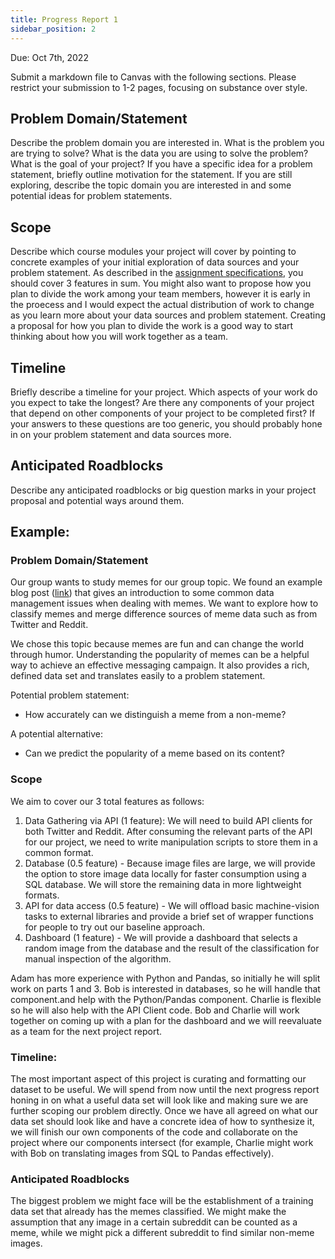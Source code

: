 ```yaml
---
title: Progress Report 1
sidebar_position: 2
---
```


Due: Oct 7th, 2022

Submit a markdown file to Canvas with the following sections. Please restrict your submission to 1-2 pages, focusing on substance over style.

## Problem Domain/Statement

Describe the problem domain you are interested in. What is the problem you are trying to solve? What is the data you are using to solve the problem? What is the goal of your project? If you have a specific idea for a problem statement, briefly outline motivation for the statement. If you are still exploring, describe the topic domain you are interested in and some potential ideas for problem statements.

## Scope
Describe which course modules your project will cover by pointing to concrete examples of your initial exploration of data sources and your problem statement. As described in the [assignment specifications](specs), you should cover 3 features in sum. You might also want to propose how you plan to divide the work among your team members, however it is early in the proecess and I would expect the actual distribution of work to change as you learn more about your data sources and problem statement. Creating a proposal for how you plan to divide the work is a good way to start thinking about how you will work together as a team.

## Timeline
Briefly describe a timeline for your project. Which aspects of your work do you expect to take the longest? Are there any components of your project that depend on other components of your project to be completed first? If your answers to these questions are too generic, you should probably hone in on your problem statement and data sources more.

## Anticipated Roadblocks

Describe any anticipated roadblocks or big question marks in your project proposal and potential ways around them.

## Example:

### Problem Domain/Statement

Our group wants to study memes for our group topic.  We found an example blog post ([link](https://towardsdatascience.com/takeaways-from-mentoring-a-data-science-project-4d3c95f17483)) that gives an introduction to some common data management issues when dealing with memes. We want to explore how to classify memes and merge difference sources of meme data such as from Twitter and Reddit.

We chose this topic because memes are fun and can change the world through humor. Understanding the popularity of memes can be a helpful way to achieve an effective messaging campaign. It also provides a rich, defined data set and translates easily to a problem statement.

Potential problem statement: 
- How accurately can we distinguish a meme from a non-meme?

A potential alternative:
- Can we predict the popularity of a meme based on its content?

### Scope
We aim to cover our 3 total features as follows:
1. Data Gathering via API (1 feature): We will need to build API clients for both Twitter and Reddit. After consuming the relevant parts of the API for our project, we need to write manipulation scripts to store them in a common format. 
2. Database (0.5 feature) - Because image files are large, we will provide the option to store image data locally for faster consumption using a SQL database. We will store the remaining data in more lightweight formats.
3. API for data access (0.5 feature) - We will offload basic machine-vision tasks to external libraries and provide a brief set of wrapper functions for people to try out our baseline approach.
4. Dashboard (1 feature) - We will provide a dashboard that selects a random image from the database and the result of the classification for manual inspection of the algorithm.

Adam has more experience with Python and Pandas, so initially he will split work on parts 1 and 3. Bob is interested in databases, so he will handle that component.and help with the Python/Pandas component. Charlie is flexible so he will also help with the API Client code. Bob and Charlie will work together on coming up with a plan for the dashboard and we will reevaluate as a team for the next project report.

### Timeline:
The most important aspect of this project is curating and formatting our dataset to be useful. We will spend from now until the next progress report honing in on what a useful data set will look like and making sure we are further scoping our problem directly. Once we have all agreed on what our data set should look like and have a concrete idea of how to synthesize it, we will finish our own components of the code and collaborate on the project where our components intersect (for example, Charlie might work with Bob on translating images from SQL to Pandas effectively).

### Anticipated Roadblocks

The biggest problem we might face will be the establishment of a training data set that already has the memes classified. We might make the assumption that any image in a certain subreddit can be counted as a meme, while we might pick a different subreddit to find similar non-meme images.